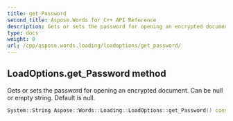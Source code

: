 ```yaml
---
title: get_Password
second_title: Aspose.Words for C++ API Reference
description: Gets or sets the password for opening an encrypted document. Can be null or empty string. Default is null. 
type: docs
weight: 0
url: /cpp/aspose.words.loading/loadoptions/get_password/
---
```

## LoadOptions.get_Password method


Gets or sets the password for opening an encrypted document. Can be null or empty string. Default is null.

```cpp
System::String Aspose::Words::Loading::LoadOptions::get_Password() const
```

